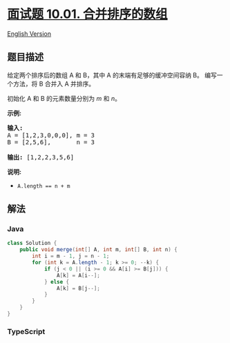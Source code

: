 # [面试题 10.01. 合并排序的数组](https://leetcode.cn/problems/sorted-merge-lcci)

[English Version](/lcci/10.01.Sorted%20Merge/README_EN.md)

## 题目描述

<!-- 这里写题目描述 -->
<p>给定两个排序后的数组 A 和 B，其中 A 的末端有足够的缓冲空间容纳 B。 编写一个方法，将 B 合并入 A 并排序。</p>

<p>初始化&nbsp;A 和 B 的元素数量分别为&nbsp;<em>m</em> 和 <em>n</em>。</p>

<p><strong>示例:</strong></p>

<pre><strong>输入:</strong>
A = [1,2,3,0,0,0], m = 3
B = [2,5,6],       n = 3

<strong>输出:</strong>&nbsp;[1,2,2,3,5,6]</pre>

<p><strong>说明:</strong></p>

<ul>
	<li><code>A.length == n + m</code></li>
</ul>

## 解法

### **Java**

```java
class Solution {
    public void merge(int[] A, int m, int[] B, int n) {
        int i = m - 1, j = n - 1;
        for (int k = A.length - 1; k >= 0; --k) {
            if (j < 0 || (i >= 0 && A[i] >= B[j])) {
                A[k] = A[i--];
            } else {
                A[k] = B[j--];
            }
        }
    }
}
```

### **TypeScript**
